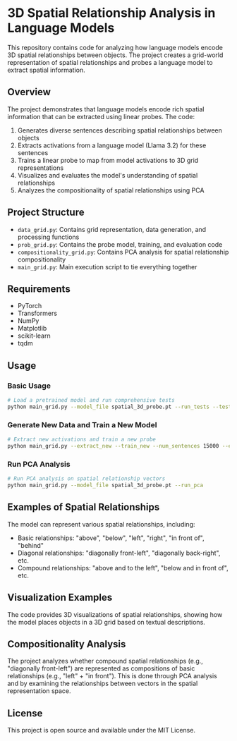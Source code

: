 # 3D Spatial Relationship Analysis in Language Models

This repository contains code for analyzing how language models encode 3D spatial relationships between objects. The project creates a grid-world representation of spatial relationships and probes a language model to extract spatial information.

## Overview

The project demonstrates that language models encode rich spatial information that can be extracted using linear probes. The code:

1. Generates diverse sentences describing spatial relationships between objects
2. Extracts activations from a language model (Llama 3.2) for these sentences
3. Trains a linear probe to map from model activations to 3D grid representations
4. Visualizes and evaluates the model's understanding of spatial relationships
5. Analyzes the compositionality of spatial relationships using PCA

## Project Structure

- `data_grid.py`: Contains grid representation, data generation, and processing functions
- `prob_grid.py`: Contains the probe model, training, and evaluation code
- `compositionality_grid.py`: Contains PCA analysis for spatial relationship compositionality
- `main_grid.py`: Main execution script to tie everything together

## Requirements

- PyTorch
- Transformers
- NumPy
- Matplotlib
- scikit-learn
- tqdm

## Usage

### Basic Usage

```bash
# Load a pretrained model and run comprehensive tests
python main_grid.py --model_file spatial_3d_probe.pt --run_tests --test_comprehensive
```

### Generate New Data and Train a New Model

```bash
# Extract new activations and train a new probe
python main_grid.py --extract_new --train_new --num_sentences 15000 --epochs 50 --model_name "meta-llama/Llama-3.2-3B" --hf_token YOUR_HF_TOKEN
```

### Run PCA Analysis

```bash
# Run PCA analysis on spatial relationship vectors
python main_grid.py --model_file spatial_3d_probe.pt --run_pca
```

## Examples of Spatial Relationships

The model can represent various spatial relationships, including:

- Basic relationships: "above", "below", "left", "right", "in front of", "behind"
- Diagonal relationships: "diagonally front-left", "diagonally back-right", etc.
- Compound relationships: "above and to the left", "below and in front of", etc.

## Visualization Examples

The code provides 3D visualizations of spatial relationships, showing how the model places objects in a 3D grid based on textual descriptions.

## Compositionality Analysis

The project analyzes whether compound spatial relationships (e.g., "diagonally front-left") are represented as compositions of basic relationships (e.g., "left" + "in front"). This is done through PCA analysis and by examining the relationships between vectors in the spatial representation space.

## License

This project is open source and available under the MIT License.
